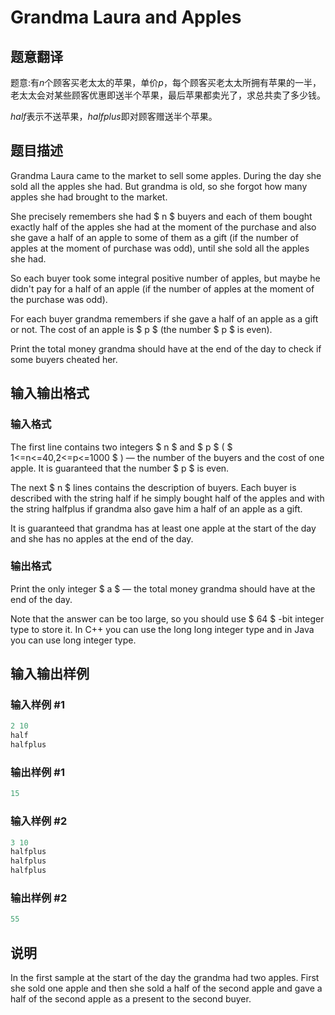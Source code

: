 # Grandma Laura and Apples

## 题意翻译

题意:有$n$个顾客买老太太的苹果，单价$p$，每个顾客买老太太所拥有苹果的一半，老太太会对某些顾客优惠即送半个苹果，最后苹果都卖光了，求总共卖了多少钱。

$half$表示不送苹果，$halfplus$即对顾客赠送半个苹果。

## 题目描述

Grandma Laura came to the market to sell some apples. During the day she sold all the apples she had. But grandma is old, so she forgot how many apples she had brought to the market.

She precisely remembers she had $ n $ buyers and each of them bought exactly half of the apples she had at the moment of the purchase and also she gave a half of an apple to some of them as a gift (if the number of apples at the moment of purchase was odd), until she sold all the apples she had.

So each buyer took some integral positive number of apples, but maybe he didn't pay for a half of an apple (if the number of apples at the moment of the purchase was odd).

For each buyer grandma remembers if she gave a half of an apple as a gift or not. The cost of an apple is $ p $ (the number $ p $ is even).

Print the total money grandma should have at the end of the day to check if some buyers cheated her.

## 输入输出格式

### 输入格式

The first line contains two integers $ n $ and $ p $ ( $ 1<=n<=40,2<=p<=1000 $ ) — the number of the buyers and the cost of one apple. It is guaranteed that the number $ p $ is even.

The next $ n $ lines contains the description of buyers. Each buyer is described with the string half if he simply bought half of the apples and with the string halfplus if grandma also gave him a half of an apple as a gift.

It is guaranteed that grandma has at least one apple at the start of the day and she has no apples at the end of the day.

### 输出格式

Print the only integer $ a $ — the total money grandma should have at the end of the day.

Note that the answer can be too large, so you should use $ 64 $ -bit integer type to store it. In C++ you can use the long long integer type and in Java you can use long integer type.

## 输入输出样例

### 输入样例 #1

```cpp
2 10
half
halfplus

```
### 输出样例 #1

```cpp
15

```
### 输入样例 #2

```cpp
3 10
halfplus
halfplus
halfplus

```
### 输出样例 #2

```cpp
55

```
## 说明

In the first sample at the start of the day the grandma had two apples. First she sold one apple and then she sold a half of the second apple and gave a half of the second apple as a present to the second buyer.

